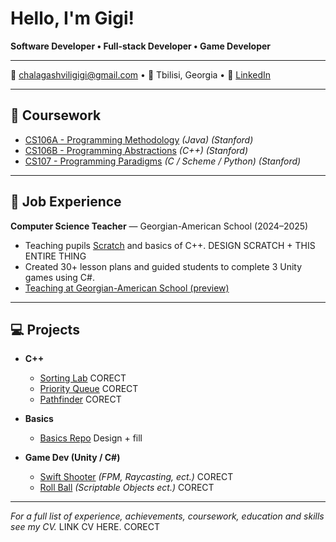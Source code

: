 # Hello, I'm Gigi!

**Software Developer • Full-stack Developer • Game Developer**

---

📧 [chalagashviligigi@gmail.com](https://mail.google.com/mail/?view=cm&fs=1&to=chalagashviligigi@gmail.com) • 📍 Tbilisi, Georgia • 🔗 [LinkedIn](https://www.linkedin.com/in/gigi-chalagashvili/)

---

## 🧾 Coursework

- [CS106A - Programming Methodology](https://see.stanford.edu/course/cs106a) *(Java) (Stanford)*
- [CS106B - Programming Abstractions](https://see.stanford.edu/course/cs106b) *(C++) (Stanford)*
- [CS107 - Programming Paradigms](https://see.stanford.edu/course/cs107) *(C / Scheme / Python) (Stanford)*

---

## 💼 Job Experience

**Computer Science Teacher** — Georgian-American School (2024–2025)
- Teaching pupils [Scratch](https://github.com/Dev-Orca/Scratch-Lessons) and basics of C++. DESIGN SCRATCH + THIS ENTIRE THING
- Created 30+ lesson plans and guided students to complete 3 Unity games using C#.
- [Teaching at Georgian-American School (preview)](https://www.facebook.com/reel/1332044381114797)
---

## 💻 Projects
 
- **C++**
  - [Sorting Lab](https://www.linkedin.com/in/gigi-chalagashvili/) CORECT
  - [Priority Queue](https://www.linkedin.com/in/gigi-chalagashvili/) CORECT
  - [Pathfinder](https://www.linkedin.com/in/gigi-chalagashvili/) CORECT
 
- **Basics**
  - [Basics Repo](https://github.com/Dev-Orca/Basics) Design + fill

- **Game Dev (Unity / C#)**
  - [Swift Shooter](https://github.com/Dev-Orca/Swift-Shooter) *(FPM, Raycasting, ect.)* CORECT
  - [Roll Ball](https://www.linkedin.com/in/gigi-chalagashvili/) *(Scriptable Objects ect.)* CORECT


---

*For a full list of experience, achievements, coursework, education and skills see my CV.* LINK CV HERE. CORECT
